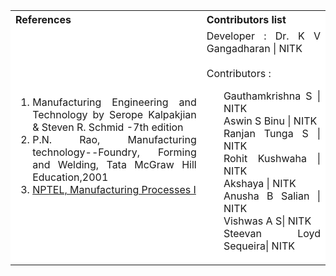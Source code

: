 <table style="text-align:justify;">
  <tr style="background-color: white">
    <th>References</th>
    <th>Contributors list</th>
  </tr>
  <tr style="background-color: white">
    <td>
    <ol>
    <li>Manufacturing Engineering and Technology by Serope Kalpakjian & Steven R. Schmid -7th edition</li>
    <li>P.N. Rao, Manufacturing technology--Foundry, Forming and Welding, Tata McGraw Hill Education,2001</li>
    <li><a href="https://nptel.ac.in/courses/112/107/112107144/">NPTEL, Manufacturing Processes I</a></li>
    </ol>
   </td>
    <td>Developer : Dr. K V Gangadharan | NITK</br></br>
    Contributors :
   <ul style="list-style-type: none;">
    <li>Gauthamkrishna S | NITK</li>
    <li>Aswin S Binu | NITK</li>
    <li>Ranjan Tunga S | NITK</li>
    <li>Rohit Kushwaha | NITK</li>
    <li>Akshaya | NITK</li>
    <li>Anusha B Salian | NITK</li>
    <li>Vishwas A S| NITK</li>
    <li>Steevan Loyd Sequeira| NITK</li>
    </ul></td>
  </tr>
</table>
